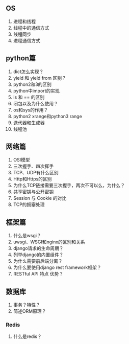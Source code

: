 ## OS
1. 进程和线程
2. 线程中的通信方式
3. 线程同步
4. 进程通信方式
## python篇
1. dict怎么实现？
2. yield 和 yield from  区别？
3. python2和3的区别
4. python中import的实现
5. is 和 == 的区别
6. 闭包以及为什么使用？
7. os和sys的作用？
8. python2 xrange和python3 range
9. 迭代器和生成器
10. 线程池
## 网络篇
1. OSI模型
2. 三次握手、四次挥手
3. TCP、UDP有什么区别
6. Http和Https的区别
1. 为什么TCP链接需要三次握手，两次不可以么，为什么？
1. 共享密钥与公开密钥
1. Session 与 Cookie 的对比
1. TCP的拥塞处理


## 框架篇
1. 什么是wsgi？
1. uwsgi、WSGI和nginx的区别和关系
2. django请求的生命周期？
3. 列举django的内置组件？
4. 为什么需要前后端分离？
5. 为什么要使用django rest framework框架？
6. RESTful API 特点 优势？
## 数据库
1. 事务？特性？
2. 简述ORM原理？
### Redis
1. 什么是redis？
